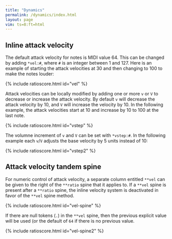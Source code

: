 ```yaml
---
title: "Dynamics"
permalink: /dynamics/index.html
layout: page
vim: ts=8:ft=html
---
```



<h2 data-sidebar="Inline"> Inline attack velocity </h2>

The default attack velocity for notes is MIDI value 64.  This can
be changed by adding `*vel:#`, where `#` is an integer between 1
and 127.  Here is an example of starting the attack velocities at
30 and then changing to 100 to make the notes louder:

{% include ratioscore.html id="vel" %}
<script type="application/x-ratioscore" id="vel">
**dtime	**ratio
*	*Ivioln
*	*ref:C4
*	*vel:30
1	1
1	9/8
1	5/4
1	4/3
1	3/2
*	*vel:100
1	5/3
1	15/8
1	2
1	15/8
1	2
*-	*-
</script>

Attack velocities can be locally modified by adding one or more `v` or `V` to 
decrease or increase the attack velocity.  By default `v` will decrease
the attack velocity by 10, and `V` will increase the velocity by 10.
In the following example, the attack velocities start at 10 and
increase by 10 to 100 at the last note.


{% include ratioscore.html id="vstep" %}
<script type="application/x-ratioscore" id="vstep">
**dtime	**ratio
*	*Ivioln
*	*ref:C4
*	*vel:50
1	vvvv1
1	vvv9/8
1	vv5/4
1	v4/3
1	3/2
1	V5/3
1	VV15/8
1	VVV2
1	VVVV15/8
1	VVVVV2
*-	*-
</script>

The volumne increment of `v` and `V` can be set with `*vstep:#`.  In the following
example each `v`/`V` adjusts the base velocity by 5 units instead of 10:

{% include ratioscore.html id="vstep2" %}
<script type="application/x-ratioscore" id="vstep2">
**dtime	**ratio
*	*Ivioln
*	*ref:C4
*	*vstep:5
1	vvvv1
1	vvv9/8
1	vv5/4
1	v4/3
1	3/2
1	V5/3
1	VV15/8
1	VVV2
1	VVVV15/8
1	VVVVV2
*-	*-
</script>



<h2 data-sidebar="Parallel"> Attack velocity tandem spine </h2>

For numeric control of attack velocity, a separate column entitled `**vel` can
be given to the right of the `**ratio` spine that it applies to.  If a `**vel`
spine is present after a `**ratio` spine, the inline velocity system is deactivated
in favor of the `**vel` spine method.

{% include ratioscore.html id="vel-spine" %}
<script type="application/x-ratioscore" id="vel-spine">
**dtime	**ratio	**vel
*MM180	*Ivioln	*
*	*ref:C4	*
1	1	10
1	9/8	20
1	5/4	30
1	4/3	40
1	3/2	50
1	5/3	60
1	15/8	70
1	2	80
1	15/8	90
1	2	100
*-	*-	*-
</script>

If there are null tokens (`.`) in the `**vel` spine, then the previous explicit
value will be used (or the default of `64` if there is no previous value.

{% include ratioscore.html id="vel-spine2" %}
<script type="application/x-ratioscore" id="vel-spine2">
**dtime	**ratio	**vel
*MM180	*Ivioln	*
*	*ref:C4	*
1	1	110
1	9/8	.
1	5/4	50
1	4/3	.
1	3/2	110
1	5/3	.
1	15/8	50
1	2	.
1	15/8	110
1	2	.
*-	*-	*-
</script>




